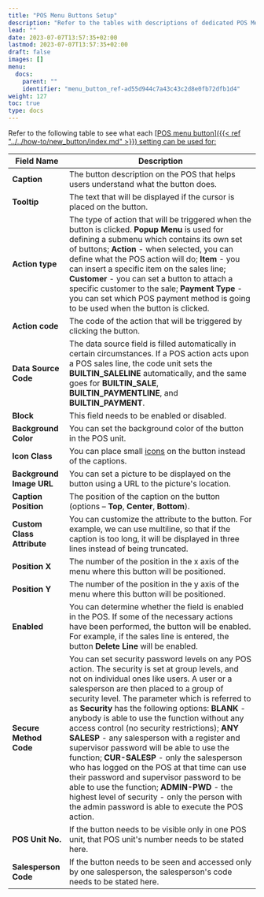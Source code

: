 ```yaml
---
title: "POS Menu Buttons Setup"
description: "Refer to the tables with descriptions of dedicated POS Menu Buttons Setup fields."
lead: ""
date: 2023-07-07T13:57:35+02:00
lastmod: 2023-07-07T13:57:35+02:00
draft: false
images: []
menu:
  docs:
    parent: ""
    identifier: "menu_button_ref-ad55d944c7a43c43c2d8e0fb72dfb1d4"
weight: 127
toc: true
type: docs
---
```


Refer to the following table to see what each [<ins>POS menu button<ins>]({{< ref "../../how-to/new_button/index.md" >}}) setting can be used for:

| Field Name      | Description |
| ----------- | ----------- |
| **Caption** | The button description on the POS that helps users understand what the button does. |
| **Tooltip** | The text that will be displayed if the cursor is placed on the button.
| **Action type** | The type of action that will be triggered when the button is clicked. **Popup Menu** is used for defining a submenu which contains its own set of buttons; **Action** - when selected, you can define what the POS action will do; **Item** - you can insert a specific item on the sales line; **Customer** - you can set a button to attach a specific customer to the sale; **Payment Type** - you can set which POS payment method is going to be used when the button is clicked. |
| **Action code** | The code of the action that will be triggered by clicking the button. |
| **Data Source Code** | The data source field is filled automatically in certain circumstances. If a POS action acts upon a POS sales line, the code unit sets the **BUILTIN_SALELINE** automatically, and the same goes for **BUILTIN_SALE**, **BUILTIN_PAYMENTLINE**, and **BUILTIN_PAYMENT**. |
| **Block** | This field needs to be enabled or disabled. |
| **Background Color** | You can set the background color of the button in the POS unit. |
| **Icon Class** | You can place small [<ins>icons<ins>](https://fontawesome.com/v6/search?o=r&m=free) on the button instead of the captions. |
| **Background Image URL** | You can set a picture to be displayed on the button using a URL to the picture's location. |
| **Caption Position** | The position of the caption on the button (options – **Top**, **Center**, **Bottom**). |
| **Custom Class Attribute** | You can customize the attribute to the button. For example, we can use multiline, so that if the caption is too long, it will be displayed in three lines instead of being truncated. |
| **Position X** | The number of the position in the x axis of the menu where this button will be positioned. | 
| **Position Y** | The number of the position in the y axis of the menu where this button will be positioned. |
| **Enabled** | You can determine whether the field is enabled in the POS. If some of the necessary actions have been performed, the button will be enabled. For example, if the sales line is entered, the button **Delete Line** will be enabled. |
| **Secure Method Code** | You can set security password levels on any POS action. The security is set at group levels, and not on individual ones like users. A user or a salesperson are then placed to a group of security level. The parameter which is referred to as **Security** has the following options: **BLANK** - anybody is able to use the function without any access control (no security restrictions); **ANY SALESP** - any salesperson with a register and supervisor password will be able to use the function; **CUR-SALESP** - only the salesperson who has logged on the POS at that time can use their password and supervisor password to be able to use the function; **ADMIN-PWD** - the highest level of security - only the person with the admin password is able to execute the POS action. |
| **POS Unit No.** | If the button needs to be visible only in one POS unit, that POS unit's number needs to be stated here. | 
| **Salesperson Code** | If the button needs to be seen and accessed only by one salesperson, the salesperson's code needs to be stated here. |
